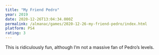 ```yaml
---
title: "My Friend Pedro"
year: 2019
date: 2020-12-26T13:04:34.000Z
permalink: /almanac/games/2020-12-26-my-friend-pedro/index.html
platform: PS4
rating: 3
---
```


This is ridiculously fun, although I’m not a massive fan of Pedro’s levels. 